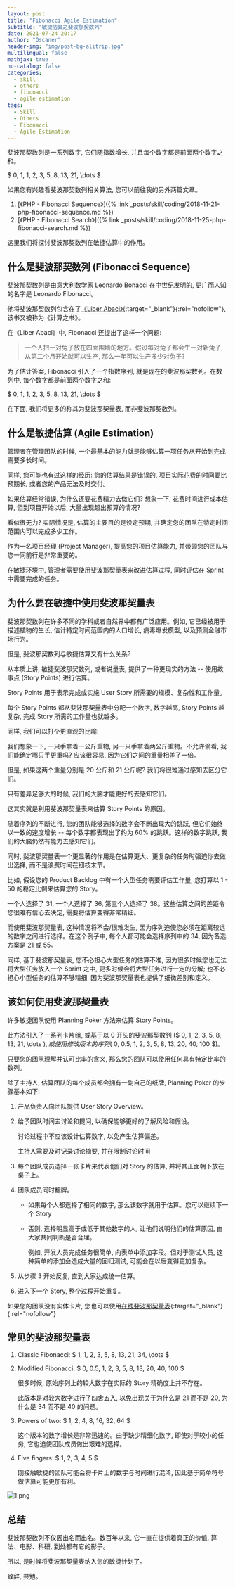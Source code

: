 ```yaml
---
layout: post
title: "Fibonacci Agile Estimation"
subtitle: "敏捷估算之斐波那契数列"
date: 2021-07-24 20:17
author: "Oscaner"
header-img: "img/post-bg-alitrip.jpg"
multilingual: false
mathjax: true
no-catalog: false
categories:
  - skill
  - others
  - fibonacci
  - agile estimation
tags:
  - Skill
  - Others
  - Fibonacci
  - Agile Estimation
---
```


斐波那契数列是一系列数字, 它们随指数增长, 并且每个数字都是前面两个数字之和。

$ 0, 1, 1, 2, 3, 5, 8, 13, 21, \dots $

如果您有兴趣看斐波那契数列相关算法, 您可以前往我的另外两篇文章。

1. [《PHP - Fibonacci Sequence》]({% link _posts/skill/coding/2018-11-21-php-fibonacci-sequence.md %})
2. [《PHP - Fibonacci Search》]({% link _posts/skill/coding/2018-11-25-php-fibonacci-search.md %})

这里我们将探讨斐波那契数列在敏捷估算中的作用。

## 什么是斐波那契数列 (Fibonacci Sequence)

斐波那契数列是由意大利数学家 Leonardo Bonacci 在中世纪发明的, 更广而人知的名字是 Leonardo Fibonacci。

他将斐波那契数列包含在了[《Liber Abaci》](https://en.wikipedia.org/wiki/Liber_Abaci){:target="_blank"}{:rel="nofollow"}, 该书又被称为《计算之书》。

在《Liber Abaci》中, Fibonacci 还提出了这样一个问题:

> 一个人把一对兔子放在四面围墙的地方。假设每对兔子都会生一对新兔子, 从第二个月开始就可以生产, 那么一年可以生产多少对兔子?

为了估计答案, Fibonacci 引入了一个指数序列, 就是现在的斐波那契数列。在数列中, 每个数字都是前面两个数字之和:

$ 0, 1, 1, 2, 3, 5, 8, 13, 21, \dots $

在下面, 我们将更多的称其为斐波那契量表, 而非斐波那契数列。

## 什么是敏捷估算 (Agile Estimation)

管理者在管理团队的时候, 一个最基本的能力就是能够估算一项任务从开始到完成需要多长时间。

同样, 您可能也有过这样的经历: 您的估算结果是错误的, 项目实际花费的时间要比预期长, 或者您的产品无法及时交付。

如果估算经常错误, 为什么还要花费精力去做它们? 想象一下, 花费时间进行成本估算, 但到项目开始以后, 大量出现超出预算的情况?

看似很无力? 实际情况是, 估算的主要目的是设定预期, 并确定您的团队在特定时间范围内可以完成多少工作。

作为一名项目经理 (Project Manager), 提高您的项目估算能力, 并带领您的团队与您一同前行是非常重要的。

在敏捷环境中, 管理者需要使用斐波那契量表来改进估算过程, 同时评估在 Sprint 中需要完成的任务。

## 为什么要在敏捷中使用斐波那契量表

斐波那契数列在许多不同的学科或者自然界中都有广泛应用。例如, 它已经被用于描述植物的生长, 估计特定时间范围内的人口增长, 病毒爆发模型, 以及预测金融市场行为。

但是, 斐波那契数列与敏捷估算又有什么关系?

从本质上讲, 敏捷斐波那契数列, 或者说量表, 提供了一种更现实的方法 -- 使用故事点 (Story Points) 进行估算。

Story Points 用于表示完成或实施 User Story 所需要的规模、复杂性和工作量。

每个 Story Points 都从斐波那契量表中分配一个数字, 数字越高, Story Points 越复杂, 完成 Story 所需的工作量也就越多。

同样, 我们可以打个更直观的比喻:

我们想象一下, 一只手拿着一公斤重物, 另一只手拿着两公斤重物。不允许偷看, 我们能确定哪只手更重吗? 应该很容易, 因为它们之间的重量相差了一倍。

但是, 如果这两个重量分别是 20 公斤和 21 公斤呢? 我们将很难通过感知去区分它们。

只有差异足够大的时候, 我们的大脑才能更好的去感知它们。

这其实就是利用斐波那契量表来估算 Story Points 的原因。

随着序列的不断进行, 您的团队能够选择的数字会不断出现大的跳跃, 但它们始终以一致的速度增长 -- 每个数字都表现出了约为 60% 的跳跃。这样的数字跳跃, 我们的大脑仍然有能力去感知它们。

同时, 斐波那契量表一个更显著的作用是在估算更大、更复杂的任务时强迫你去做出选择, 而不是浪费时间在细枝末节。

比如, 假设您的 Product Backlog 中有一个大型任务需要评估工作量, 您打算以 1 - 50 的稳定比例来估算您的 Story。

一个人选择了 31, 一个人选择了 36, 第三个人选择了 38。这些估算之间的差距令您很难有信心去决定, 需要将估算变得非常精细。

而使用斐波那契量表, 这种情况将不会/很难发生, 因为序列迫使您必须在距离较远的数字之间进行选择。在这个例子中, 每个人都可能会选择序列中的 34, 因为备选方案是 21 或 55。

同样, 基于斐波那契量表, 您不必担心大型任务的估算不准, 因为很多时候您也无法将大型任务放入一个 Sprint 之中, 更多时候会将大型任务进行一定的分解; 也不必担心小型任务的估算不够精细, 因为斐波那契量表也提供了细微差别和定义。

## 该如何使用斐波那契量表

许多敏捷团队使用 Planning Poker 方法来估算 Story Points。

此方法引入了一系列卡片组, 或基于以 0 开头的斐波那契数列 ($ 0, 1, 2, 3, 5, 8, 13, 21, \dots $), 或使用修改版本的序列 ($ 0, 0.5, 1, 2, 3, 5, 8, 13, 20, 40, 100 $)。

只要您的团队理解并认可比率的含义, 那么您的团队可以使用任何具有特定比率的数列。

除了主持人, 估算团队的每个成员都会拥有一副自己的纸牌, Planning Poker 的步骤基本如下:

1. 产品负责人向团队提供 User Story Overview。

2. 给予团队时间去讨论和提问, 以确保能够更好的了解风险和假设。

    讨论过程中不应该设计估算数字, 以免产生估算偏差。

    主持人需要及时记录讨论摘要, 并在限制讨论时间

3. 每个团队成员选择一张卡片来代表他们对 Story 的估算, 并将其正面朝下放在桌子上。

4. 团队成员同时翻牌。

    - 如果每个人都选择了相同的数字, 那么该数字就用于估算。您可以继续下一个 Story
    - 否则, 选择明显高于或低于其他数字的人, 让他们说明他们的估算原因, 由大家共同判断是否合理。

        例如, 开发人员完成任务很简单, 向表单中添加字段。但对于测试人员, 这种简单的添加会造成大量的回归测试, 可能会在以后变得更加复杂。

5. 从步骤 3 开始反复, 直到大家达成统一估算。

6. 进入下一个 Story, 整个过程开始重复。

如果您的团队没有实体卡片, 您也可以使用[在线斐波那契量表](https://lucid.app/pricing/lucidchart#/pricing){:target="_blank"}{:rel="nofollow"}

## 常见的斐波那契量表

1. Classic Fibonacci: $ 1, 1, 2, 3, 5, 8, 13, 21, 34, \dots $

2. Modified Fibonacci: $ 0, 0.5, 1, 2, 3, 5, 8, 13, 20, 40, 100 $

    很多时候, 原始序列上的较大数字在实际的 Story 精确度上并不存在。

    此版本是对较大数字进行了四舍五入, 以免出现关于为什么是 21 而不是 20, 为什么是 34 而不是 40 的问题。

3. Powers of two: $ 1, 2, 4, 8, 16, 32, 64 $

    这个版本的数字增长是非常迅速的。由于缺少精细化数字, 即使对于较小的任务, 它也迫使团队成员做出艰难的选择。

4. Five fingers: $ 1, 2, 3, 4, 5 $

    刚接触敏捷的团队可能会将卡片上的数字与时间进行混淆, 因此基于简单符号做估算可能更加有利。

![1.png](/img/in-post/skill/others/post-fibonacci-agile-estimation/1.png)

## 总结

斐波那契数列不仅因出名而出名。数百年以来, 它一直在提供着真正的价值, 算法、电影、科研, 到处都有它的影子。

所以, 是时候将斐波那契量表纳入您的敏捷计划了。

致辞, 共勉。
